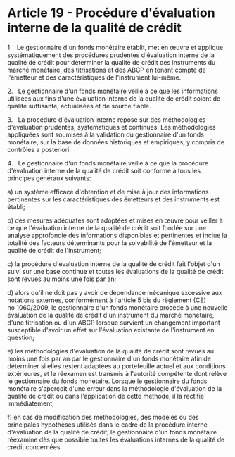 # Article 19 - Procédure d'évaluation interne de la qualité de crédit


1.   Le gestionnaire d'un fonds monétaire établit, met en œuvre et applique systématiquement des procédures prudentes d'évaluation interne de la qualité de crédit pour déterminer la qualité de crédit des instruments du marché monétaire, des titrisations et des ABCP en tenant compte de l'émetteur et des caractéristiques de l'instrument lui-même.

2.   Le gestionnaire d'un fonds monétaire veille à ce que les informations utilisées aux fins d'une évaluation interne de la qualité de crédit soient de qualité suffisante, actualisées et de source fiable.

3.   La procédure d'évaluation interne repose sur des méthodologies d'évaluation prudentes, systématiques et continues. Les méthodologies appliquées sont soumises à la validation du gestionnaire d'un fonds monétaire, sur la base de données historiques et empiriques, y compris de contrôles a posteriori.

4.   Le gestionnaire d'un fonds monétaire veille à ce que la procédure d'évaluation interne de la qualité de crédit soit conforme à tous les principes généraux suivants:

a) un système efficace d'obtention et de mise à jour des informations pertinentes sur les caractéristiques des émetteurs et des instruments est établi;

b) des mesures adéquates sont adoptées et mises en œuvre pour veiller à ce que l'évaluation interne de la qualité de crédit soit fondée sur une analyse approfondie des informations disponibles et pertinentes et inclue la totalité des facteurs déterminants pour la solvabilité de l'émetteur et la qualité de crédit de l'instrument;

c) la procédure d'évaluation interne de la qualité de crédit fait l'objet d'un suivi sur une base continue et toutes les évaluations de la qualité de crédit sont revues au moins une fois par an;

d) alors qu'il ne doit pas y avoir de dépendance mécanique excessive aux notations externes, conformément à l'article 5 bis du règlement (CE) no 1060/2009, le gestionnaire d'un fonds monétaire procède à une nouvelle évaluation de la qualité de crédit d'un instrument du marché monétaire, d'une titrisation ou d'un ABCP lorsque survient un changement important susceptible d'avoir un effet sur l'évaluation existante de l'instrument en question;

e) les méthodologies d'évaluation de la qualité de crédit sont revues au moins une fois par an par le gestionnaire d'un fonds monétaire afin de déterminer si elles restent adaptées au portefeuille actuel et aux conditions extérieures, et le réexamen est transmis à l'autorité compétente dont relève le gestionnaire du fonds monétaire. Lorsque le gestionnaire du fonds monétaire s'aperçoit d'une erreur dans la méthodologie d'évaluation de la qualité de crédit ou dans l'application de cette méthode, il la rectifie immédiatement;

f) en cas de modification des méthodologies, des modèles ou des principales hypothèses utilisés dans le cadre de la procédure interne d'évaluation de la qualité de crédit, le gestionnaire d'un fonds monétaire réexamine dès que possible toutes les évaluations internes de la qualité de crédit concernées.
